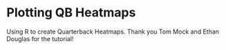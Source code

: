 # Plotting QB Heatmaps
 Using R to create Quarterback Heatmaps. Thank you Tom Mock and Ethan Douglas for the tutorial!
